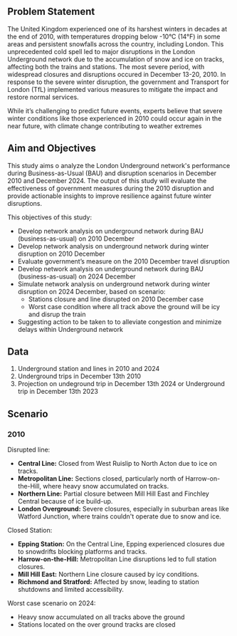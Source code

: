 ## Problem Statement

The United Kingdom experienced one of its harshest winters in decades at the end of 2010, with temperatures dropping below -10°C (14°F) in some areas and persistent snowfalls across the country, including London. This unprecedented cold spell led to major disruptions in the London Underground network due to the accumulation of snow and ice on tracks, affecting both the trains and stations. The most severe period, with widespread closures and disruptions occured in December 13-20, 2010. In response to the severe winter disruption, the government and Transport for London (TfL) implemented various measures to mitigate the impact and restore normal services.

While it’s challenging to predict future events, experts believe that severe winter conditions like those experienced in 2010 could occur again in the near future, with climate change contributing to weather extremes

## Aim and Objectives

This study aims o analyze the London Underground network's performance during Business-as-Usual (BAU) and disruption scenarios in December 2010 and December 2024. The output of this study will evaluate the effectiveness of government measures during the 2010 disruption and provide actionable insights to improve resilience against future winter disruptions.

This objectives of this study:

- Develop network analysis on underground network during BAU (business-as-usual) on 2010 December
- Develop network analysis on underground network during winter disruption on 2010 December
- Evaluate government’s measure on the 2010 December travel disruption
- Develop network analysis on underground network during BAU (business-as-usual) on 2024 December
- Simulate network analysis on underground network during winter disruption on 2024 December, based on scenario:
    - Stations closure and line disrupted on 2010 December case
    - Worst case condition where all track above the ground will be icy and disrup the train
- Suggesting action to be taken to to alleviate congestion and minimize delays within Underground network

## Data

1. Underground station and lines in 2010 and 2024
2. Underground trips in December 13th 2010
3. Projection on undeground trip in December 13th 2024 or Underground trip in December 13th 2023

## Scenario

### 2010

Disrupted line:

- **Central Line:** Closed from West Ruislip to North Acton due to ice on tracks.
- **Metropolitan Line:** Sections closed, particularly north of Harrow-on-the-Hill, where heavy snow accumulated on tracks.
- **Northern Line:** Partial closure between Mill Hill East and Finchley Central because of ice build-up.
- **London Overground:** Severe closures, especially in suburban areas like Watford Junction, where trains couldn't operate due to snow and ice.

Closed Station:

- **Epping Station:** On the Central Line, Epping experienced closures due to snowdrifts blocking platforms and tracks.
- **Harrow-on-the-Hill:** Metropolitan Line disruptions led to full station closures.
- **Mill Hill East:** Northern Line closure caused by icy conditions.
- **Richmond and Stratford:** Affected by snow, leading to station shutdowns and limited accessibility.

Worst case scenario on 2024:

- Heavy snow accumulated on all tracks above the ground
- Stations located on the over ground tracks are closed
